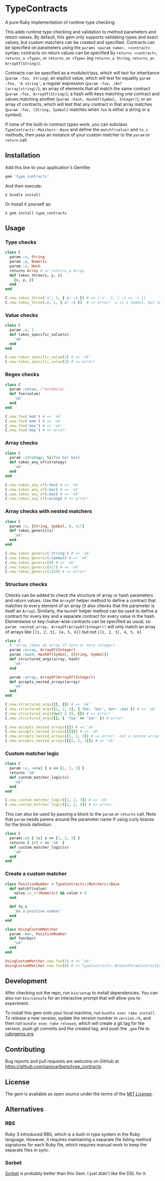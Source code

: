 # TypeContracts

A pure Ruby implementation of runtime type checking.

This adds runtime type checking and validation to method parameters and return values.  By default, this gem only supports validating types and exact values, but custom matchers can be created and specified.  Contracts can be specified on parameters using the `params <param_name>, <contract>` syntax; contracts on return values can be specified by `returns <contract>`, `returns_a <Type>`, or `returns_an <Type>` (eg `returns_a String`, `returns_an ArrayOf(String)`).

Contracts can be specified as a module/class, which will test for inheritance (`param :foo, String`); an explicit value, which will test for equality `param :foo, 'A string'`; a regular expression (`param :foo, /An? (array|string)/`); an array of elements that all match the same contract (`param :foo, ArrayOf(String)`); a hash with keys matching one contract and values matching another (`param :hash, HashOf(Symbol, Integer)`); or an array of contracts, which will test that any contract in that array matches (`param :foo, [String, Symbol]` matches when `foo` is either a string or a symbol).

If none of the built-in contract types work, you can subclass `TypeContracts::Matchers::Base` and define the `match?(value)` and `to_s` methods, then pass an instance of your custom matcher to the `param` or `return` call.

## Installation

Add this line to your application's Gemfile:

```ruby
gem 'type_contracts'
```

And then execute:

    $ bundle install

Or install it yourself as:

    $ gem install type_contracts

## Usage

### Type checks

```ruby
class C
  param :x, String
  param :y, Numeric
  param :z, Hash
  returns Array # or returns_a Array
  def takes_three(x, y, z)
    [x, y, z]
  end
end

C.new.takes_three('x', 1, { z: :z }) # => ['x', 1, { :z => :z }]
C.new.takes_three(:x, 1, { z: :z })  # => error!  x is a Symbol, but should be a String
```

### Value checks

```ruby
class C
  param :x, 1
  def takes_specific_value(x)
    'ok'
  end
end

C.new.takes_specific_value(1) # => 'ok'
C.new.takes_specific_value(2) # => error!
```

### Regex checks

```ruby
class C
  param :value, /^mo[dmo]$/
  def foo(value)
    'ok'
  end
end

C.new.foo('mob') # => 'ok'
C.new.foo('mom') # => 'ok'
C.new.foo('moo') # => 'ok'
C.new.foo('mop') # => error!
```

### Array checks

```ruby
class C
  param :strategy, %i[foo bar baz]
  def takes_any_of(strategy)
    'ok'
  end
end

C.new.takes_any_of(:foo) # => 'ok'
C.new.takes_any_of(:bar) # => 'ok'
C.new.takes_any_of(:baz) # => 'ok'
C.new.takes_any_of(:wrong) # => error!
```

### Array checks with nested matchers

```ruby
class C
  param :x, [String, Symbol, 0, nil]
  def takes_generic(x)
    'ok'
  end
end

C.new.takes_generic('string') # => 'ok'
C.new.takes_generic(:symbol) # => 'ok'
C.new.takes_generic(0) # => 'ok'
C.new.takes_generic(nil) # => 'ok'
C.new.takes_generic(1234) # => error!
```

### Structure checks

Checks can be added to check the structure of array or hash parameters and return values.  Use the `ArrayOf` helper method to define a contract that matches to every element of an array (it also checks that the parameter is itself an `Array`).  Similarly, the `HashOf` helper method can be used to define a contract for every key and a separate contract for every value in the hash.  Elementwise or key-/value-wise contracts can be specified as usual, so `param :nested_array, ArrayOf(ArrayOf(Integer))` will only match an array of arrays like `[[1, 2, 3], [4, 5, 6]]` but not `[[1, 2, 3], 4, 5, 6]`

```ruby
class C
  # :array takes an array of zero or more integers
  param :array, ArrayOf(Integer)
  param :hash, HashOf(Symbol, [String, Symbol])
  def structured_args(array, hash)
    'ok'
  end

  param :array, ArrayOf(ArrayOf(Integer))
  def accepts_nested_arrays(array)
    'ok'
  end
end

C.new.structured_args([], {}) # => 'ok'
C.new.structured_args([1, 2, 3], { foo: 'bar', bar: :baz }) # => 'ok'
C.new.structured_args(%w[1 2 3], {}) # => error!
C.new.structured_args([], { 'foo' => 'bar' }) # error!

C.new.accepts_nested_arrays([]) # => 'ok'
C.new.accepts_nested_arrays([[]]) # => 'ok'
C.new.accepts_nested_arrays([1, 2, 3]) # => error!  not a nested array
C.new.accepts_nested_arrays([[1, 2, 3]]) # => 'ok'
```

### Custom matcher logic

```ruby
class C
  param :x, ->(x) { x == [1, 2, 3] }
  returns 'ok'
  def custom_matcher_logic(x)
    'ok'
  end
end

C.new.custom_matcher_logic([1, 2, 3]) # => 'ok'
C.new.custom_matcher_logic([1, 2, 4]) # => error!
```

This can also be used by passing a block to the `param` or `returns` call.  Note that `param` needs parens around the parameter name if using curly braces for the block definition.

```ruby
class C
  param(:x) { |x| x == [1, 2, 3] }
  returns { |r| r == 'ok' }
  def custom_matcher_logic(x)
    'ok'
  end
end
```

### Create a custom matcher

```ruby
class PositiveNumber < TypeContracts::Matchers::Base
  def match?(value)
    value.is_a?(Numeric) && value > 0
  end

  def to_s
    'be a positive number'
  end
end

class UsingCustomMatcher
  param :bar, PositiveNumber
  def foo(bar)
    "ok"
  end
end

UsingCustomMatcher.new.foo(1) # => "ok"
UsingCustomMatcher.new.foo(0) # => TypeContracts::BrokenParamContractError: UsingCustomMatcher#foo.bar was 0, which does not match: be a positive number
```

## Development

After checking out the repo, run `bin/setup` to install dependencies. You can also run `bin/console` for an interactive prompt that will allow you to experiment.

To install this gem onto your local machine, run `bundle exec rake install`. To release a new version, update the version number in `version.rb`, and then run `bundle exec rake release`, which will create a git tag for the version, push git commits and the created tag, and push the `.gem` file to [rubygems.org](https://rubygems.org).

## Contributing

Bug reports and pull requests are welcome on GitHub at https://github.com/samcarlberg/type_contracts.

## License

The gem is available as open source under the terms of the [MIT License](https://opensource.org/licenses/MIT).

## Alternatives

### RBS

Ruby 3 introduced RBS, which is a built-in type system in the Ruby language.  However, it requires maintaining a separate file listing method signatures for each Ruby file, which requires manual work to keep the separate files in sync.

### Sorbet

[Sorbet](https://github.com/sorbet/sorbet) is probably better than this Gem.  I just didn't like the DSL for it.
